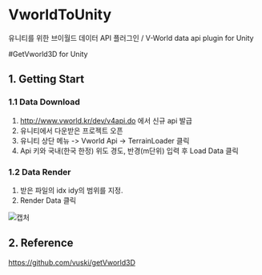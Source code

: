 # VworldToUnity
유니티를 위한 브이월드 데이터 API 플러그인 / V-World data api plugin for Unity

#GetVworld3D for Unity
## 1. Getting Start
### 1.1 Data Download
1. http://www.vworld.kr/dev/v4api.do 에서 신규 api 발급
2. 유니티에서 다운받은 프로젝트 오픈
3. 유니티 상단 메뉴 -> Vworld Api -> TerrainLoader 클릭
4. Api 키와 국내(한국 한정) 위도 경도, 반경(m단위) 입력 후 Load Data 클릭

### 1.2 Data Render
1. 받은 파일의 idx idy의 범위를 지정.
2. Render Data 클릭

![캡처](https://user-images.githubusercontent.com/26589929/56860690-57e32d00-69d4-11e9-87fd-6877e947cd92.PNG)

## 2. Reference
https://github.com/vuski/getVworld3D


